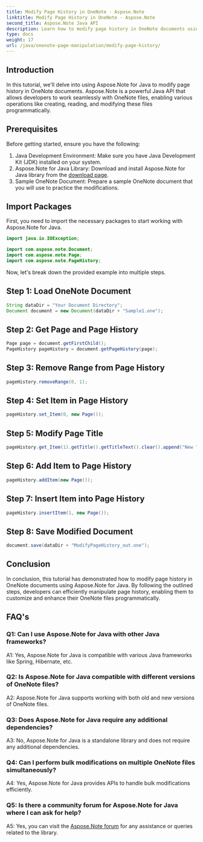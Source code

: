 ```yaml
---
title: Modify Page History in OneNote - Aspose.Note
linktitle: Modify Page History in OneNote - Aspose.Note
second_title: Aspose.Note Java API
description: Learn how to modify page history in OneNote documents using Aspose.Note for Java. Step-by-step tutorial with code examples.
type: docs
weight: 17
url: /java/onenote-page-manipulation/modify-page-history/
---
```

## Introduction

In this tutorial, we'll delve into using Aspose.Note for Java to modify page history in OneNote documents. Aspose.Note is a powerful Java API that allows developers to work seamlessly with OneNote files, enabling various operations like creating, reading, and modifying these files programmatically.

## Prerequisites

Before getting started, ensure you have the following:

1. Java Development Environment: Make sure you have Java Development Kit (JDK) installed on your system.
2. Aspose.Note for Java Library: Download and install Aspose.Note for Java library from the [download page](https://releases.aspose.com/note/java/).
3. Sample OneNote Document: Prepare a sample OneNote document that you will use to practice the modifications.

## Import Packages

First, you need to import the necessary packages to start working with Aspose.Note for Java.

```java
import java.io.IOException;

import com.aspose.note.Document;
import com.aspose.note.Page;
import com.aspose.note.PageHistory;
```

Now, let's break down the provided example into multiple steps.

## Step 1: Load OneNote Document

```java
String dataDir = "Your Document Directory";
Document document = new Document(dataDir + "Sample1.one");
```

## Step 2: Get Page and Page History

```java
Page page = document.getFirstChild();
PageHistory pageHistory = document.getPageHistory(page);
```

## Step 3: Remove Range from Page History

```java
pageHistory.removeRange(0, 1);
```

## Step 4: Set Item in Page History

```java
pageHistory.set_Item(0, new Page());
```

## Step 5: Modify Page Title

```java
pageHistory.get_Item(1).getTitle().getTitleText().clear().append("New Title");
```

## Step 6: Add Item to Page History

```java
pageHistory.addItem(new Page());
```

## Step 7: Insert Item into Page History

```java
pageHistory.insertItem(1, new Page());
```

## Step 8: Save Modified Document

```java
document.save(dataDir + "ModifyPageHistory_out.one");
```

## Conclusion

In conclusion, this tutorial has demonstrated how to modify page history in OneNote documents using Aspose.Note for Java. By following the outlined steps, developers can efficiently manipulate page history, enabling them to customize and enhance their OneNote files programmatically.

## FAQ's

### Q1: Can I use Aspose.Note for Java with other Java frameworks?

A1: Yes, Aspose.Note for Java is compatible with various Java frameworks like Spring, Hibernate, etc.

### Q2: Is Aspose.Note for Java compatible with different versions of OneNote files?

A2: Aspose.Note for Java supports working with both old and new versions of OneNote files.

### Q3: Does Aspose.Note for Java require any additional dependencies?

A3: No, Aspose.Note for Java is a standalone library and does not require any additional dependencies.

### Q4: Can I perform bulk modifications on multiple OneNote files simultaneously?

A4: Yes, Aspose.Note for Java provides APIs to handle bulk modifications efficiently.

### Q5: Is there a community forum for Aspose.Note for Java where I can ask for help?

A5: Yes, you can visit the [Aspose.Note forum](https://forum.aspose.com/c/note/28) for any assistance or queries related to the library.

